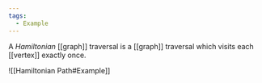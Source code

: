```yaml
---
tags:
  - Example
---
```

A _Hamiltonian_ [[graph]] traversal is a [[graph]] traversal which visits each [[vertex]] exactly once.

![[Hamiltonian Path#Example]]